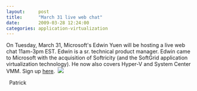 ```yaml
---
layout:     post
title:      "March 31 live web chat"
date:       2009-03-28 12:24:00
categories: application-virtualization
---
```

On Tuesday, March 31, Microsoft's Edwin Yuen will be hosting a live web chat 11am-3pm EST. Edwin is a sr. technical product manager. Edwin came to Microsoft with the acquisition of Softricity (and the SoftGrid application virtualization technology). He now also covers Hyper-V and System Center VMM. Sign up [here](http://itknowledgeexchange.techtarget.com/microsoft-virtualization-chat/ "TechTaret sign up").  ![](http://www.leighseifert.com/Virtual_KnowledgeExchang-06.jpg)

  Patrick
